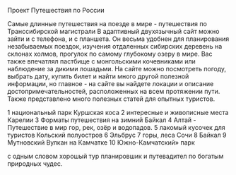 Проект Путешествия по России

Самые длинные путешествия на поезде в мире - путешествия по Транссибирской магистрали
В адаптивный двухязычный сайт можно зайти и с телефона, и с планшета. Он весьма удобнен для планирования незабываемых поездок, изучения отдаленных сибирских деревень на склонах холмов, прогулок по самому глубокому озеру в мире. Вас также впечатлял пастбище с монгольскими кочевниками или наблюдение за дикими лошадьми.
На сайте можно посмотреть погоду, выбрать дату, купить билет и найти много другой полезной информации, но главное - на сайте вы найдете локации и описание достопримечательностей, расположенных на всем протяжении пути. Также представлено много полезных статей для опытных туристов.

1 национальный парк Куршская коса
2 интересные и живописные места Карелии
3 Форматы путешествия на зимний Байкал
4 Алтай - Путешествие в мир гор, рек, озёр и водопадов.
5 лакомый кусочек для туристов Кольский полуостров
6 Эльбрус
7 горы, леса Сочи
8 Байкал
9 Мутновский  Вулкан на Камчатке
10 Южно-Камчатский» парк
 
с одным словом хорошый тур планировшик и путевадител по богатым природных чудес.